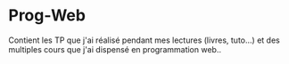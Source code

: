 # Prog-Web
Contient les TP que j'ai réalisé pendant mes lectures (livres, tuto...) et des multiples cours que j'ai dispensé en programmation web..
